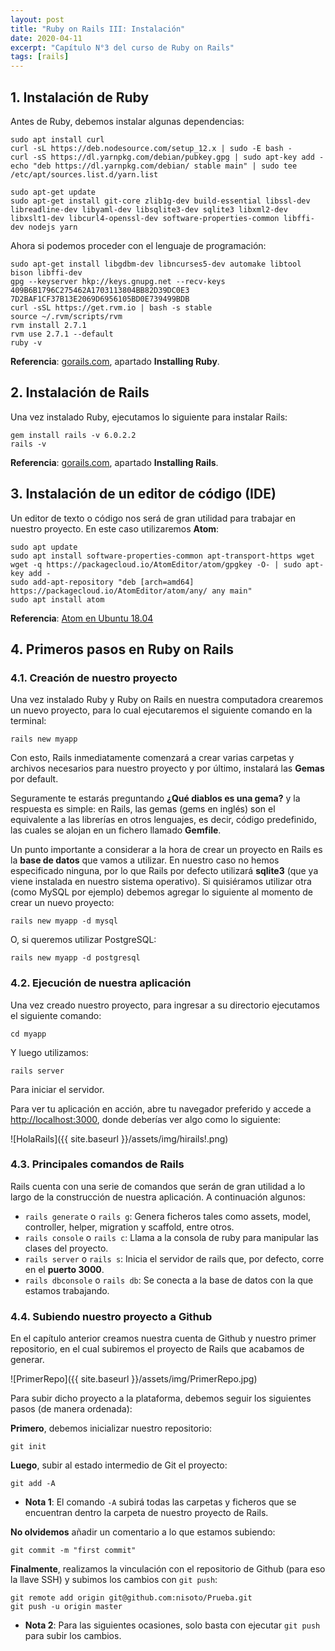 ```yaml
---
layout: post
title: "Ruby on Rails III: Instalación"
date: 2020-04-11
excerpt: "Capítulo N°3 del curso de Ruby on Rails"
tags: [rails]
---
```


## 1. Instalación de Ruby

Antes de Ruby, debemos instalar algunas dependencias:

```
sudo apt install curl
curl -sL https://deb.nodesource.com/setup_12.x | sudo -E bash -
curl -sS https://dl.yarnpkg.com/debian/pubkey.gpg | sudo apt-key add -
echo "deb https://dl.yarnpkg.com/debian/ stable main" | sudo tee /etc/apt/sources.list.d/yarn.list

sudo apt-get update
sudo apt-get install git-core zlib1g-dev build-essential libssl-dev libreadline-dev libyaml-dev libsqlite3-dev sqlite3 libxml2-dev libxslt1-dev libcurl4-openssl-dev software-properties-common libffi-dev nodejs yarn
```

Ahora si podemos proceder con el lenguaje de programación:

```
sudo apt-get install libgdbm-dev libncurses5-dev automake libtool bison libffi-dev
gpg --keyserver hkp://keys.gnupg.net --recv-keys 409B6B1796C275462A1703113804BB82D39DC0E3 7D2BAF1CF37B13E2069D6956105BD0E739499BDB
curl -sSL https://get.rvm.io | bash -s stable
source ~/.rvm/scripts/rvm
rvm install 2.7.1
rvm use 2.7.1 --default
ruby -v
```

**Referencia**: [gorails.com](https://gorails.com/setup/ubuntu/18.04), apartado **Installing Ruby**.

## 2. Instalación de Rails

Una vez instalado Ruby, ejecutamos lo siguiente para instalar Rails:

```
gem install rails -v 6.0.2.2
rails -v
```

**Referencia**: [gorails.com](https://gorails.com/setup/ubuntu/18.04), apartado **Installing Rails**.

## 3. Instalación de un editor de código (IDE)

Un editor de texto o código nos será de gran utilidad para trabajar en nuestro proyecto. En este caso utilizaremos **Atom**:

```
sudo apt update
sudo apt install software-properties-common apt-transport-https wget
wget -q https://packagecloud.io/AtomEditor/atom/gpgkey -O- | sudo apt-key add -
sudo add-apt-repository "deb [arch=amd64] https://packagecloud.io/AtomEditor/atom/any/ any main"
sudo apt install atom
```

**Referencia**: [Atom en Ubuntu 18.04](https://linuxize.com/post/how-to-install-atom-text-editor-on-ubuntu-18-04/)

## 4. Primeros pasos en Ruby on Rails

### 4.1. Creación de nuestro proyecto

Una vez instalado Ruby y Ruby on Rails en nuestra computadora crearemos un nuevo proyecto, para lo cual ejecutaremos el siguiente comando en la terminal:

```
rails new myapp
```

Con esto, Rails inmediatamente comenzará a crear varias carpetas y archivos necesarios para nuestro proyecto y por último, instalará las **Gemas** por default.

Seguramente te estarás preguntando **¿Qué diablos es una gema?** y la respuesta es simple: en Rails, las gemas (gems en inglés) son el equivalente a las librerías en otros lenguajes, es decir, código predefinido, las cuales se alojan en un fichero llamado **Gemfile**.

Un punto importante a considerar a la hora de crear un proyecto en Rails es la **base de datos** que vamos a utilizar. En nuestro caso no hemos especificado ninguna, por lo que Rails por defecto utilizará **sqlite3** (que ya viene instalada en nuestro sistema operativo). Si quisiéramos utilizar otra (como MySQL por ejemplo) debemos agregar lo siguiente al momento de crear un nuevo proyecto:

```
rails new myapp -d mysql
```

O, si queremos utilizar PostgreSQL:

```
rails new myapp -d postgresql
```

### 4.2. Ejecución de nuestra aplicación

Una vez creado nuestro proyecto, para ingresar a su directorio ejecutamos el siguiente comando:

```
cd myapp
```

Y luego utilizamos:

```
rails server
```

Para iniciar el servidor.

Para ver tu aplicación en acción, abre tu navegador preferido y accede a [http://localhost:3000](http://localhost:3000), donde deberías ver algo como lo siguiente:

![HolaRails]({{ site.baseurl }}/assets/img/hirails!.png)

### 4.3. Principales comandos de Rails

Rails cuenta con una serie de comandos que serán de gran utilidad a lo largo de la construcción de nuestra aplicación. A continuación algunos:

* `rails generate` o `rails g`: Genera ficheros tales como assets, model, controller, helper, migration y scaffold, entre otros.
* `rails console` o `rails c`: Llama a la consola de ruby para manipular las clases del proyecto.
* `rails server` o `rails s`: Inicia el servidor de rails que, por defecto, corre en el **puerto 3000**.
* `rails dbconsole` o `rails db`: Se conecta a la base de datos con la que estamos trabajando.

### 4.4. Subiendo nuestro proyecto a Github

En el capítulo anterior creamos nuestra cuenta de Github y nuestro primer repositorio, en el cual subiremos el proyecto de Rails que acabamos de generar.

![PrimerRepo]({{ site.baseurl }}/assets/img/PrimerRepo.jpg)

Para subir dicho proyecto a la plataforma, debemos seguir los siguientes pasos (de manera ordenada):

**Primero**, debemos inicializar nuestro repositorio:

```
git init
```

**Luego**, subir al estado intermedio de Git el proyecto:

```
git add -A
```

* **Nota 1**: El comando `-A` subirá todas las carpetas y ficheros que se encuentran dentro la carpeta de nuestro proyecto de Rails.

**No olvidemos** añadir un comentario a lo que estamos subiendo:

```
git commit -m "first commit"
```

**Finalmente**, realizamos la vinculación con el repositorio de Github (para eso la llave SSH) y subimos los cambios con `git push`:

```
git remote add origin git@github.com:nisoto/Prueba.git
git push -u origin master
```

* **Nota 2**: Para las siguientes ocasiones, solo basta con ejecutar `git push` para subir los cambios.

